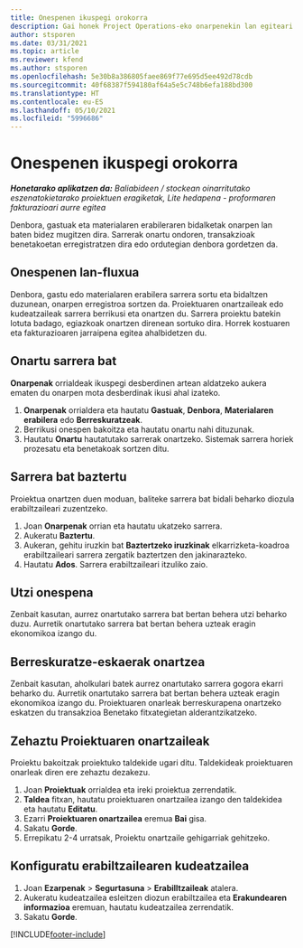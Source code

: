 ```yaml
---
title: Onespenen ikuspegi orokorra
description: Gai honek Project Operations-eko onarpenekin lan egiteari buruzko informazioa eskaintzen du.
author: stsporen
ms.date: 03/31/2021
ms.topic: article
ms.reviewer: kfend
ms.author: stsporen
ms.openlocfilehash: 5e30b8a386805faee869f77e695d5ee492d78cdb
ms.sourcegitcommit: 40f68387f594180af64a5e5c748b6efa188bd300
ms.translationtype: HT
ms.contentlocale: eu-ES
ms.lasthandoff: 05/10/2021
ms.locfileid: "5996686"
---
```

# <a name="approvals-overview"></a>Onespenen ikuspegi orokorra

_**Honetarako aplikatzen da:** Baliabideen / stockean oinarritutako eszenatokietarako proiektuen eragiketak, Lite hedapena - proformaren fakturazioari aurre egitea_

Denbora, gastuak eta materialaren erabileraren bidalketak onarpen lan baten bidez mugitzen dira. Sarrerak onartu ondoren, transakzioak benetakoetan erregistratzen dira edo ordutegian denbora gordetzen da.

## <a name="approvals-workflow"></a>Onespenen lan-fluxua
Denbora, gastu edo materialaren erabilera sarrera sortu eta bidaltzen duzunean, onarpen erregistroa sortzen da. Proiektuaren onartzaileak edo kudeatzaileak sarrera berrikusi eta onartzen du. Sarrera proiektu batekin lotuta badago, egiazkoak onartzen direnean sortuko dira. Horrek kostuaren eta fakturazioaren jarraipena egitea ahalbidetzen du.

## <a name="approve-an-entry"></a>Onartu sarrera bat
**Onarpenak** orrialdeak ikuspegi desberdinen artean aldatzeko aukera ematen du onarpen mota desberdinak ikusi ahal izateko.
  
1. **Onarpenak** orrialdera eta hautatu **Gastuak**, **Denbora**, **Materialaren erabilera** edo **Berreskuratzeak**.
2. Berrikusi onespen bakoitza eta hautatu onartu nahi dituzunak.
3. Hautatu **Onartu** hautatutako sarrerak onartzeko.
Sistemak sarrera horiek prozesatu eta benetakoak sortzen ditu.

## <a name="reject-an-entry"></a>Sarrera bat baztertu
Proiektua onartzen duen moduan, baliteke sarrera bat bidali beharko diozula erabiltzaileari zuzentzeko.
  
1. Joan **Onarpenak** orrian eta hautatu ukatzeko sarrera. 
2. Aukeratu **Baztertu**.
3. Aukeran, gehitu iruzkin bat **Baztertzeko iruzkinak** elkarrizketa-koadroa erabiltzaileari sarrera zergatik baztertzen den jakinarazteko.
4. Hautatu **Ados**. Sarrera erabiltzaileari itzuliko zaio.
  
## <a name="cancel-approval"></a>Utzi onespena
Zenbait kasutan, aurrez onartutako sarrera bat bertan behera utzi beharko duzu. Aurretik onartutako sarrera bat bertan behera uzteak eragin ekonomikoa izango du. 

## <a name="approving-recall-requests"></a>Berreskuratze-eskaerak onartzea
Zenbait kasutan, aholkulari batek aurrez onartutako sarrera gogora ekarri beharko du. Aurretik onartutako sarrera bat bertan behera uzteak eragin ekonomikoa izango du. Proiektuaren onarleak berreskurapena onartzeko eskatzen du transakzioa Benetako fitxategietan alderantzikatzeko.

## <a name="specify-project-approvers"></a>Zehaztu Proiektuaren onartzaileak
Proiektu bakoitzak proiektuko taldekide ugari ditu. Taldekideak proiektuaren onarleak diren ere zehaztu dezakezu.

1. Joan **Proiektuak** orrialdea eta ireki proiektua zerrendatik.
2. **Taldea** fitxan, hautatu proiektuaren onartzailea izango den taldekidea eta hautatu **Editatu**.
3. Ezarri **Proiektuaren onartzailea** eremua **Bai** gisa.
4. Sakatu **Gorde**.
5. Errepikatu 2-4 urratsak, Proiektu onartzaile gehigarriak gehitzeko.

## <a name="configure-the-users-manager"></a>Konfiguratu erabiltzailearen kudeatzailea

1. Joan **Ezarpenak** > **Segurtasuna** > **Erabilltzaileak** atalera.
2. Aukeratu kudeatzailea esleitzen diozun erabiltzailea eta **Erakundearen informazioa** eremuan, hautatu kudeatzailea zerrendatik. 
3. Sakatu **Gorde**.




[!INCLUDE[footer-include](../includes/footer-banner.md)]
